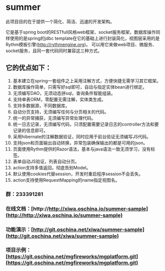 ﻿summer
=======

此项目目的在于提供一个简化、简洁、迅速的开发架构。

它是基于spring boot的RESTfull风格web框架、socket服务框架，数据库操作同样使用的是spring的jdbc template在它的基础上进行封装简化，视图层采用的是Rythm模板引擎(http://rythmengine.org)。
可以用它来做web项目、微服务、socket服务，且同一套代码同时兼容这三种方式。

它的优点如下：
--------------
  1. 基本建立在spring一套组件之上采用注解方式，方便快捷无需学习其它框架。
  2. 数据库操作简单，只需写好sql即可，自动与指定实体bean进行绑定。
  3. 无须编写DAO，无须动态拼sql，查询条件智能组装。
  4. 支持单表ORM，零配置无需注解，实体类生成。
  5. 支持多数据源，不同数据库。
  6. 自动分页支持，无须编写任何与分页相关的代码。
  7. 统一的异常捕获，无须编写异常处理代码。
  8. 统一日志记录，无须编写代码，只须配置需要记录日志的controller方法和要记录的信息即可。
  9. 采用hibernate的注解数据验证，同时应用于前台验证无须编写JS代码。
  10. 支持json和页面输出自动转换，异常包装确保输出的都是可用的json。
  11. 页面使用Rythm提供的Razor语法，基本与java语法一致无须学习，没有标签。
  12. 表单自动JS验证，列表自动分页。
  13. action支持多值返回，彻底告别Model。
  14. 默认使用cookies代替session，开发时重启程序session不会丢失。
  15. action支持使用RequestMapping的name指定视图名。

### 群：233391281 
### 在线文档：[http://http://xiwa.oschina.io/summer-sample](http://http://xiwa.oschina.io/summer-sample)  
### 功能演示：[http://git.oschina.net/xiwa/summer-sample](http://git.oschina.net/xiwa/summer-sample)  
### 项目示例：[https://git.oschina.net/mgfireworks/mgplatform.git](https://git.oschina.net/mgfireworks/mgplatform.git)      
